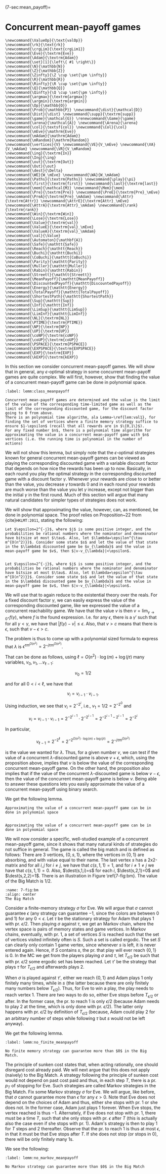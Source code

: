 (7-sec:mean_payoff)=
# Concurrent mean-payoff games

```{math}
\newcommand{\ValueOp}{\text{valOp}}
\newcommand{\rk}{\text{rk}}
\newcommand{\crgLim}{\text{crgLim1}}
\newcommand{\Eve}{\textrm{Eve}}
\newcommand{\Adam}{\textrm{Adam}}
\newcommand{\set}[1]{\left\{ #1 \right\}}
\newcommand{\N}{\mathbb{N}}
\newcommand{\Z}{\mathbb{Z}}
\newcommand{\Zinfty}{\Z \cup \set{\pm \infty}}
\newcommand{\R}{\mathbb{R}}
\newcommand{\Rinfty}{\R \cup \set{\pm \infty}}
\newcommand{\Q}{\mathbb{Q}}
\newcommand{\Qinfty}{\Q \cup \set{\pm \infty}}
\newcommand{\argmax}{\textrm{argmax}}
\newcommand{\argmin}{\textrm{argmin}}
\newcommand{\Op}{\mathbb{O}}
\newcommand{\Prob}{\mathbb{P}} \newcommand{\dist}{\mathcal{D}} \newcommand{\Dist}{\dist} \newcommand{\supp}{\textrm{supp}} 
\newcommand{\game}{\mathcal{G}} \renewcommand{\Game}{\game} \newcommand{\arena}{\mathcal{A}} \newcommand{\Arena}{\arena} 
\newcommand{\col}{\textsf{col}} \newcommand{\Col}{\col} 
\newcommand{\mEve}{\mathrm{Eve}}
\newcommand{\mAdam}{\mathrm{Adam}}
\newcommand{\mRandom}{\mathrm{Random}}
\newcommand{\vertices}{V} \newcommand{\VE}{V_\mEve} \newcommand{\VA}{V_\mAdam} \newcommand{\VR}{V_\mRandom} 
\newcommand{\ing}{\textrm{In}}
\newcommand{\Ing}{\ing}
\newcommand{\out}{\textrm{Out}}
\newcommand{\Out}{\out}
\newcommand{\dest}{\Delta} 
\newcommand{\WE}{W_\mEve} \newcommand{\WA}{W_\mAdam} 
\newcommand{\Paths}{\textrm{Paths}} \newcommand{\play}{\pi} \newcommand{\first}{\textrm{first}} \newcommand{\last}{\textrm{last}} 
\newcommand{\mem}{\mathcal{M}} \newcommand{\Mem}{\mem} 
\newcommand{\Pre}{\textrm{Pre}} \newcommand{\PreE}{\textrm{Pre}_\mEve} \newcommand{\PreA}{\textrm{Pre}_\mAdam} \newcommand{\Attr}{\textrm{Attr}} \newcommand{\AttrE}{\textrm{Attr}_\mEve} \newcommand{\AttrA}{\textrm{Attr}_\mAdam} \newcommand{\rank}{\textrm{rank}}
\newcommand{\Win}{\textrm{Win}} 
\newcommand{\Lose}{\textrm{Lose}} 
\newcommand{\Value}{\textrm{val}} 
\newcommand{\ValueE}{\textrm{val}_\mEve} 
\newcommand{\ValueA}{\textrm{val}_\mAdam}
\newcommand{\val}{\Value} 
\newcommand{\Automaton}{\mathbf{A}} 
\newcommand{\Safe}{\mathtt{Safe}}
\newcommand{\Reach}{\mathtt{Reach}} 
\newcommand{\Buchi}{\mathtt{Buchi}} 
\newcommand{\CoBuchi}{\mathtt{CoBuchi}} 
\newcommand{\Parity}{\mathtt{Parity}} 
\newcommand{\Muller}{\mathtt{Muller}} 
\newcommand{\Rabin}{\mathtt{Rabin}} 
\newcommand{\Streett}{\mathtt{Streett}} 
\newcommand{\MeanPayoff}{\mathtt{MeanPayoff}} 
\newcommand{\DiscountedPayoff}{\mathtt{DiscountedPayoff}}
\newcommand{\Energy}{\mathtt{Energy}}
\newcommand{\TotalPayoff}{\mathtt{TotalPayoff}}
\newcommand{\ShortestPath}{\mathtt{ShortestPath}}
\newcommand{\Sup}{\mathtt{Sup}}
\newcommand{\Inf}{\mathtt{Inf}}
\newcommand{\LimSup}{\mathtt{LimSup}}
\newcommand{\LimInf}{\mathtt{LimInf}}
\newcommand{\NL}{\textrm{NL}}
\newcommand{\PTIME}{\textrm{PTIME}}
\newcommand{\NP}{\textrm{NP}}
\newcommand{\UP}{\textrm{UP}}
\newcommand{\coNP}{\textrm{coNP}}
\newcommand{\coUP}{\textrm{coUP}}
\newcommand{\PSPACE}{\textrm{PSPACE}}
\newcommand{\EXPSPACE}{\textrm{EXPSPACE}}
\newcommand{\EXP}{\textrm{EXP}}
\newcommand{\kEXP}{\textrm{kEXP}}
```
In this section we consider concurrent mean-payoff games. 
We will show that in general, any  $\epsilon$-optimal strategy in some concurrent mean-payoff games are quite complex. 
We will first, however, show that finding the value of a concurrent mean-payoff game can be done in polynomial space.

````{prf:lemma} NEEDS TITLE lemm:class_meanpayoff
:label: lemm:class_meanpayoff

Concurrent mean-payoff games are determined and the value is the limit of the value of the corresponding time-limited game as well as the limit of the corresponding discounted game, for the discount factor going to 0 from above.
There is an polynomial time algorithm, ala Lemma~\ref{lem:val1}, for finding the set of vertices where a finite memory strategy suffice to ensure $1-\epsilon$ (recall that all rewards are in $\{0,1\}$).
For any fixed number $n$, there is a polynomial time algorithm for approximating the value in a concurrent mean-payoff game with $n$ vertices (i.e. the running time is polynomial in the number of actions)

````

We will not show this lemma, but simply note that the $\epsilon$-optimal strategies known for general concurrent mean-payoff games  can be viewed as playing the corresponding discounted game with a variable discount factor that depends on how nice the rewards has been up to now. Basically, in each round you play the optimal strategy in the corresponding discounted game with a discount factor $\gamma$. Whenever 
 your rewards are close to or better than the value, you decrease $\gamma$ towards 0 and in each round your rewards are much worse than the value you let $\gamma$ increase, except not bigger than the initial $\gamma$ in the first round. Much of this section will argue that many natural candidates for simpler types of strategies does not work.

We will show that approximating the value, however, can, as mentioned, be done in polynomial space. The proof relies on Proposition~22 from {cite}`HKLMT:2011`, stating the following:

````{prf:proposition} NEEDS TITLE AND LABEL 
Let $\epsilon=2^{-j}$, where $j$ is some positive integer, and the probabilities be rational numbers where the nominator and denominator have bitsize at most $\tau$. Also, let $\lambda=\epsilon^{\tau m^{O(n^2)}}$. Consider some state $s$ and let the value of that state in the $\lambda$ discounted game be $v_{\lambda}$ and the value in mean-payoff game be $v$, then $|v-v_{\lambda}|<\epsilon$.
 

Let $\epsilon=2^{-j}$, where $j$ is some positive integer, and the probabilities be rational numbers where the nominator and denominator have bitsize at most $\tau$. Also, let $\lambda=\epsilon^{\tau m^{O(n^2)}}$. Consider some state $s$ and let the value of that state in the $\lambda$ discounted game be $v_{\lambda}$ and the value in mean-payoff game be $v$, then $|v-v_{\lambda}|<\epsilon$.

````

We will use that to again reduce to the existential theory over the reals. 
For a fixed discount factor $\gamma$, we can easily express the value of the corresponding discounted game, like we expressed the value of a concurrent reachability game.
We have that the value $v$ is then $v=\lim_{\gamma\rightarrow 0^+} f(\gamma)$, where $f$ is the found expression.
I.e. for any $\epsilon$, there is a $\gamma'$ such that for all $\gamma<\gamma$, we have that $|f(\gamma)-v|\leq \epsilon$.
Also, that $v>c$ means that there is $\epsilon$, such that $v-\epsilon>c$.

The problem is thus to come up with a polynomial sized formula to express that $\lambda$ is $\epsilon^{\tau m^{O(n^2)}}=2^{-j \tau m^{O(n^2)}}$.

That can be done as follows, using $\ell=O(n^2)\cdot \log(m)+\log(j\tau)$ many variables, $v_0,v_1,\dots v_{\ell-1}$:

$$
v_0=1/2
$$

and for all $0<i< \ell$, we have that

$$
v_i=v_{i-1}\cdot v_{i-1}.
$$

Using induction, we see that $v_i=2^{-2^{i}}$, i.e., $v_1=1/2=2^{-2^0}$ and 

$$
v_i=v_{i-1}\cdot v_{i-1}=2^{-2^{i-1}}\cdot 2^{-2^{i-1}}=2^{-2^{i-1}-2^{i-1}}=2^{-2^{i}}$$

In particular, 

$$
v_{\ell-1}=2^{-2^{\ell}}=2^{-2^{O(n^2)\cdot \log(m)+\log(j\tau)}}=2^{-j\tau m^{O(n^2)}}
$$

 is the value we wanted for $\lambda$.
Thus, for a given number $v$, we can test if the value of a concurrent  $\lambda$-discounted game is above $v+\epsilon$, which, using the proposition above, implies that $v$ is below the value of the corresponding concurrent mean-payoff game. On the other hand, the proposition also implies that if the value of the concurrent  $\lambda$-discounted game is below $v-\epsilon$, then the value of the concurrent mean-payoff game is below $v$. Being able to answer these questions lets you easily approximate the value of a concurrent mean-payoff using binary search. 

We get the following lemma.

````{prf:lemma} NEEDS TITLE AND LABEL 
Approximating the value of a concurrent mean-payoff game can be in done in polynomial space
 

Approximating the value of a concurrent mean-payoff game can be in done in polynomial space

````



We will now consider a specific, well-studied example of a concurrent mean-payoff game, since it shows that many natural kinds of strategies do not suffice in general.
The game is called the big match and is defined as follows:
There are 3 vertices, $\{0,s,1\}$, where the vertices in $\{0,1\}$ are absorbing, and with value equal to their name.
The last vertex $s$ has a 2x2-matrix and for all $i,j$ for $i\neq j$, we have that 
$c(s,1,1)=1$, and for $i\neq 1\neq j$ we have that $c(s,1,1)=0$.
Also,  $\dest(s,1,i)=s$ for each $i$, $\dest(s,2,1)=0$ and $\dest(s,2,2)=1$. There is an illustration in Figure \ref{7-fig:bm}.
The value of the Big Match is $1/2$.

```{figure} ./../FigAndAlgos/7-fig:bm.png
:name: 7-fig:bm
:align: center
The Big Match
```

Consider a finite-memory strategy $\sigma$ for Eve. We will argue that $\sigma$ cannot guarantee $\epsilon$ (any strategy can guarantee $-1$, since the colors are between $0$ and $1$) for any $0<\epsilon$. Let $\tau$ be the stationary strategy for Adam that plays $1$ with pr. $\epsilon/2$.
Then playing $\sigma$ against $\tau$, we get an Markov chain, where the vertex space is pairs of memory states and game vertices. 
In Markov chains, eventually, with pr. 1, a set of vertices $S$ is reached such that the set of vertices visited infinitely often is $S$. Such a set is called ergodic.
The set $S$ can clearly only contain 1 game vertex, since whenever $s$ is left, it is never entered again.
Hence, if $S$ contains $s$, the pr. that play will ever reach $\{0,1\}$ is 0.
In the MC we get from the players playing $\sigma$ and $\tau$, let $T_{\epsilon/2}$ be such that with pr. $\epsilon/2$ some ergodic set has been reached. 
Let $\tau'$ be the strategy that plays $\tau$ for $T_{\epsilon/2}$ and afterwards plays $2$. 

When $\sigma$ is played against $\tau'$, either we reach $\{0,1\}$ and Adam plays 1 only finitely many times, while in $s$ (the latter because there are only finitely many numbers below $T_{\epsilon/2}$). Thus, for Eve to win a play, the play needs to reach vertex 1. There are two ways to do so, either Eve stops before $T_{\epsilon/2}$ or after. In the former case, the pr. to reach $1$ is only $\epsilon/2$ (because Adam needs to play $2$ at the time, which is only done with pr. $\epsilon/2$). The latter only happens with pr. $\epsilon/2$ by definition of $T_{\epsilon/2}$ (because, Adam could play $2$ for an arbitrary number of steps while following $\tau$ but $s$ would not be left anyway).

We get the following lemma.

````{prf:lemma} NEEDS TITLE lemm:no_finite_meanpayoff
:label: lemm:no_finite_meanpayoff

No finite memory strategy can guarantee more than $0$ in the Big Match.

````

The principle of sunken cost states that, when acting rationally, one should disregard cost already paid. We will next argue that this does not apply (naively) to the Big Match.
A strategy following the principle of sunken cost would not depend on past cost paid and thus, in each step $T$, there is a pr. $p_T$ of stopping for Eve.
Such strategies are called Markov strategies in the Big Match.
Fix some Markov strategy $\sigma$ for Eve. We will argue, like before, that $\sigma$ cannot guarantee more than $\epsilon$ for any $\epsilon>0$.
Note that Eve does not depend on the choices of Adam and thus, either she stops with pr. 1 or she does not.
In the former case, Adam just plays $1$ forever. When Eve stops, the vertex reached is thus $-1$.
Alternately, if Eve does not stop with pr. 1, there must be a time $T$, such that she only stops with pr. $\epsilon$ after $T$ (this is actually also the case even if she stops with pr. 1). 
Adam's strategy is then to play $1$ for $T$ steps and $2$ thereafter. Observe that the pr. to reach $1$ is thus at most $\epsilon$, in that it must be that Eve stops after $T$. If she does not stop (or stops in $0$), there will be only finitely many 1s.

We see the following:

````{prf:lemma} NEEDS TITLE lemm:no_markov_meanpayoff
:label: lemm:no_markov_meanpayoff

No Markov strategy can guarantee more than $0$ in the Big Match

````

